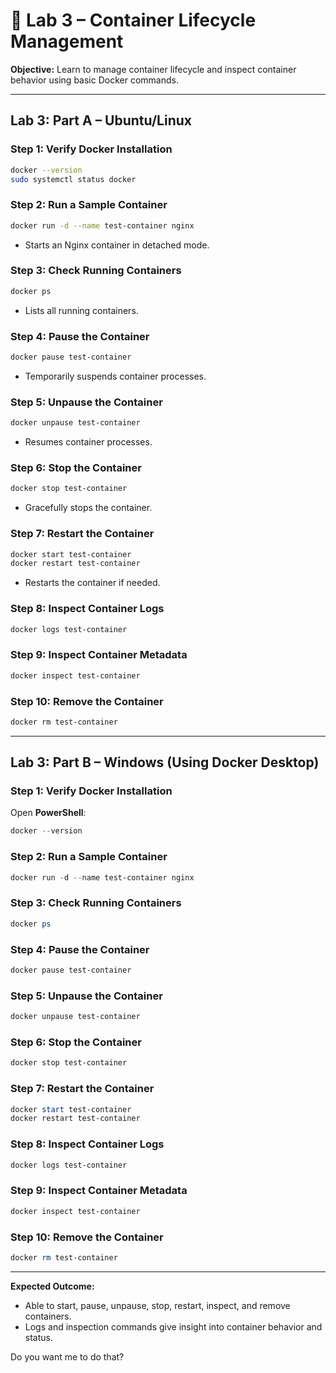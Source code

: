# 🐳 Lab 3 – Container Lifecycle Management

**Objective:** Learn to manage container lifecycle and inspect container behavior using basic Docker commands.

---

## Lab 3: Part A – Ubuntu/Linux

### Step 1: Verify Docker Installation

```bash
docker --version
sudo systemctl status docker
```

### Step 2: Run a Sample Container

```bash
docker run -d --name test-container nginx
```

* Starts an Nginx container in detached mode.

### Step 3: Check Running Containers

```bash
docker ps
```

* Lists all running containers.

### Step 4: Pause the Container

```bash
docker pause test-container
```

* Temporarily suspends container processes.

### Step 5: Unpause the Container

```bash
docker unpause test-container
```

* Resumes container processes.

### Step 6: Stop the Container

```bash
docker stop test-container
```

* Gracefully stops the container.

### Step 7: Restart the Container

```bash
docker start test-container
docker restart test-container
```

* Restarts the container if needed.

### Step 8: Inspect Container Logs

```bash
docker logs test-container
```

### Step 9: Inspect Container Metadata

```bash
docker inspect test-container
```

### Step 10: Remove the Container

```bash
docker rm test-container
```

---

## Lab 3: Part B – Windows (Using Docker Desktop)

### Step 1: Verify Docker Installation

Open **PowerShell**:

```powershell
docker --version
```

### Step 2: Run a Sample Container

```powershell
docker run -d --name test-container nginx
```

### Step 3: Check Running Containers

```powershell
docker ps
```

### Step 4: Pause the Container

```powershell
docker pause test-container
```

### Step 5: Unpause the Container

```powershell
docker unpause test-container
```

### Step 6: Stop the Container

```powershell
docker stop test-container
```

### Step 7: Restart the Container

```powershell
docker start test-container
docker restart test-container
```

### Step 8: Inspect Container Logs

```powershell
docker logs test-container
```

### Step 9: Inspect Container Metadata

```powershell
docker inspect test-container
```

### Step 10: Remove the Container

```powershell
docker rm test-container
```

---

**Expected Outcome:**

* Able to start, pause, unpause, stop, restart, inspect, and remove containers.
* Logs and inspection commands give insight into container behavior and status.


Do you want me to do that?
